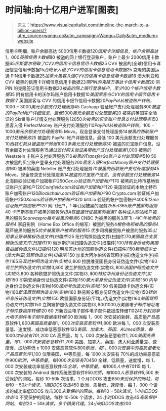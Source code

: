 # 时间轴:向十亿用户进军[图表]

> 原文：<https://www.visualcapitalist.com/timeline-the-march-to-a-billion-users/?utm_source=wanqu.co&utm_campaign=Wanqu+Daily&utm_medium=website>

信用卡明细，账户余额高达 5000信用卡数据$120 信用卡详细信息，帐户余额高达 1，000 英镑信用卡数据$80 被盗的网上银行登录账户，账户上最少 2000信用卡数据$65 伊斯雷尔窃取了 CVV 的信用卡信息信用卡数据$25 CVV 被黑的(全球)信用卡详细信息信用卡数据$15 西班牙入侵了 CVV 的信用卡信息信用卡数据$25 克隆的美国运通 PIN信用卡数据$25 加拿大黑客入侵 CVV 的信用卡信息信用卡数据$18 澳大利亚和 CVV 被黑的信用卡详细信息信用卡数据$23 带 PIN 的克隆万事达卡信用卡数据$20 带 PIN 的克隆签证信用卡数据$20 被盗的网上银行登录帐户，至少 100 个帐户信用卡数据$35 附有信用卡的沃尔玛账户信用卡数据$10 美国黑客与 CVV 的信用卡细节信用卡数据$17 英国黑客与 CVV 的信用卡细节信用卡数据$20 PayPal 从被盗账户转账，1000-3000 美元余额支付处理服务$45 Cashapp 验证帐户支付处理服务$800 被盗的 PayPal 帐户详细信息，最低 1000 美元余额支付处理服务$20 被盗的英国完全验证的 Skrill 账户详情支付处理服务$120 50 次被黑的贝宝账户登录支付处理服务$150 黑客入侵 PerfectMoney 账户支付处理服务$110 PayPal 从被盗账户转账，100-1000 美元余额支付处理服务$15 Movo。现金登录支付处理服务$14 被黑的西联账户支付处理服务$25 被盗的 PayPal 帐户详细信息，最低 100 美元余额支付处理服务$10 西联汇款从被盗账户转账 1000 多美元支付处理服务$30 被盗的贝宝账户信息，没有余额支付处理服务$15 通过支付网关验证条带帐户支付处理服务$1,000 被黑的 Weststein 卡账户支付处理服务$710 被黑的 TransferGo 账户支付处理服务$510 50 次被黑的贝宝账户登录支付处理服务$200 黑客入侵 PerfectMoney 账户支付处理服务$160 被黑的英国 Neteller 账户支付处理服务$70 被黑的西联账户支付处理服务$45 Movo。现金登录支付处理服务$14 被盗的贝宝账户信息，没有余额支付处理服务$14 北海巨妖验证帐户加密帐户$250 Cex.io 验证账户加密帐户$170 被黑的比特币基地验证账户加密帐户$120 Coinfield.com 验证帐户加密帐户$120 美国验证的本地比特币账户加密帐户$120 Blockchain.com 验证帐户加密帐户$90 Crypto.com 验证帐户加密帐户$250 Xcoins 验证帐户加密帐户$320 bitit.io 验证的帐户加密帐户$400 Bit2me 验证帐户加密帐户$120 网飞帐户，1 年订阅被黑的服务$25 Bet365 账户被黑的服务$40 卡巴斯基账户被黑的服务$5 NBA 联盟通行证被黑的服务$7 各种成人网站帐户被黑的服务$5 canvas pro 每年被黑的服务$6 CNBC 为被黑的服务$3 网飞·4K 1 年被黑的服务$4 家庭影院（Home Box Office 的缩写）被黑的服务$4 橙色电视被黑的服务$4 葫芦被黑的服务$5 优步被黑账户被黑的服务$15 优步司机被黑账户被黑的服务$35 公用事业账单模板伪造文件(扫描件)$25 纽约驾照伪造文件(扫描件)$70 美国商业支票模板伪造文件(扫描件)$10 俄罗斯护照扫描伪造文件(扫描件)$100 持有身份证的美国自拍照伪造文件(扫描件)$120 明尼苏达州的驾照伪造文件(扫描件)$150 新南威尔士(澳大利亚)驾照伪造文件(扫描件)$150 加拿大阿尔伯塔省驾照(扫描)伪造文件(扫描件)$165 马耳他护照伪造文件(实物)$3,800 拉脱维亚国民身份证伪造文件(实物)$160 荷兰护照伪造文件(实物)$3,800 波兰护照伪造文件(实物)$3,800 法国护照伪造文件(实物)$3,800 各种欧盟护照伪造文件(实物)$3,800 特拉华州身份证伪造文件(实物)$150 印第安纳身份证伪造文件(实物)$150 蒙大拿身份证伪造文件(实物)$150 内华达身份证伪造文件(实物)$160 德州号伪造文件(实物)$150 假美国绿卡伪造文件(实物)$160 新泽西驾照伪造文件(实物)$160 路易斯安那身份证伪造文件(实物)$150 犹他州身份证伪造文件(实物)$150 欧盟国家身份证(平均。)伪造文件(实物)$160 美国驾照伪造文件(实物)$150 立陶宛护照伪造文件(实物)$3,800 1000 万美国电子邮件地址电子邮件数据库转储$120 60 万新西兰电子邮件电子邮件数据库转储$110 240 万封加拿大电子邮件电子邮件数据库转储$100 欧洲每 1，000 次安装的新鲜、高质量产品恶意软件$1,800 英国高质量每 1，000 次安装恶意软件$1,800 欧洲每 1，000 次安装质量低、速度慢、成功率低恶意软件$120 美国、加拿大、英国、AU med 质量，每 1000 次安装有 70%的成功率恶意软件$1,200 CA 高质量，每 1，000 次安装恶意软件$1,200 美国高质量，每 1，000 次安装恶意软件$1,700 美国、加拿大、英国、澳大利亚质量差、速度慢、成功率低 x 1000 安装恶意软件$800 欧洲，每 1，000 次安装中的高质量老化产品恶意软件$1,100 仅限美国，中等质量，每 1000 次安装有 70%的成功率恶意软件$900 欧洲，中等质量，每 1000 次安装有 70%的成功率恶意软件$450 全球，低质量，速度慢，每 1，000 次安装成功率低恶意软件$45 全球，中等质量，每 1000 人中有 70%的成功率恶意软件$115 每 1，000 次安装的 Android 操作系统恶意软件$950 优质，每 1000 人恶意软件$5,500 未受保护的网站，每秒 10-50k 次请求，1 个月DDOS 攻击$850 未受保护的网站，每秒 10-50k 个请求，1 周DDOS 攻击$450 欧洲，质量低，速度慢，每 1，000 个请求的成功率低DDOS 攻击$300 未受保护的网站，每秒 10-50k 请求，1 小时DDOS 攻击$10 不受保护的网站，每秒 10-50k 个请求，24 小时DDOS 攻击$45 高级保护网站，每秒 20-50k 请求，多个精英代理，24 小时DDOS 攻击$200